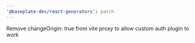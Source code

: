 ```yaml
---
'@baseplate-dev/react-generators': patch
---
```


Remove changeOrigin: true from vite proxy to allow custom auth plugin to work
